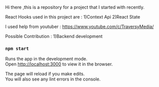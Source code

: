 Hi there ,this is a repository for a project that I started with recently.

React Hooks used in this project are :
    1)Context Api
    2)React State

I used help from youtuber : https://www.youtube.com/c/TraversyMedia/

Possible Contribution :
    1)Backend development


### `npm start`

Runs the app in the development mode.\
Open [http://localhost:3000](http://localhost:3000) to view it in the browser.

The page will reload if you make edits.\
You will also see any lint errors in the console.

